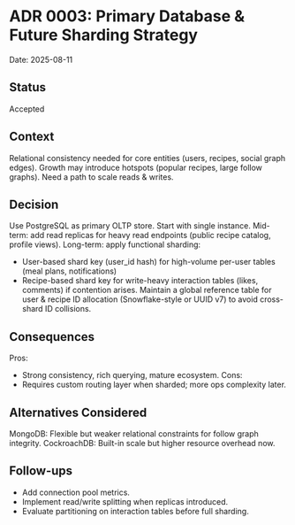 # ADR 0003: Primary Database & Future Sharding Strategy

Date: 2025-08-11

## Status
Accepted

## Context
Relational consistency needed for core entities (users, recipes, social graph edges). Growth may introduce hotspots (popular recipes, large follow graphs). Need a path to scale reads & writes.

## Decision
Use PostgreSQL as primary OLTP store. Start with single instance. Mid-term: add read replicas for heavy read endpoints (public recipe catalog, profile views). Long-term: apply functional sharding:
- User-based shard key (user_id hash) for high-volume per-user tables (meal plans, notifications)
- Recipe-based shard key for write-heavy interaction tables (likes, comments) if contention arises.
Maintain a global reference table for user & recipe ID allocation (Snowflake-style or UUID v7) to avoid cross-shard ID collisions.

## Consequences
Pros:
- Strong consistency, rich querying, mature ecosystem.
Cons:
- Requires custom routing layer when sharded; more ops complexity later.

## Alternatives Considered
MongoDB: Flexible but weaker relational constraints for follow graph integrity.
CockroachDB: Built-in scale but higher resource overhead now.

## Follow-ups
- Add connection pool metrics.
- Implement read/write splitting when replicas introduced.
- Evaluate partitioning on interaction tables before full sharding.
